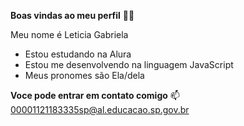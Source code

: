 **Boas vindas ao meu perfil** 💙💙

Meu nome é Leticia Gabriela

- Estou estudando na Alura
- Estou me desenvolvendo na linguagem JavaScript
- Meus pronomes são Ela/dela

**Voce pode entrar em contato comigo** 📫
00001121183335sp@al.educacao.sp.gov.br

